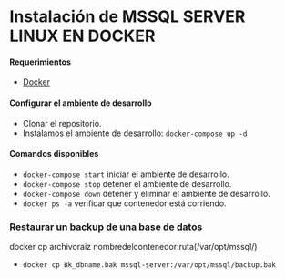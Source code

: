 # Instalación de MSSQL SERVER LINUX EN DOCKER #

#### Requerimientos ####

* [Docker](https://www.docker.com/)

#### Configurar el ambiente de desarrollo ####

* Clonar el repositorio. 
* Instalamos el ambiente de desarrollo: 
  `docker-compose up -d`
  
#### Comandos disponibles ####

* `docker-compose start` iniciar el ambiente de desarrollo.
* `docker-compose stop` detener el ambiente de desarrollo.
* `docker-compose down` detener y eliminar el ambiente de desarrollo.
* `docker ps -a` verificar que contenedor está corriendo.

### Restaurar un backup de una base de datos ###
docker cp archivoraiz nombredelcontenedor:ruta(/var/opt/mssql/)
* `docker cp Bk_dbname.bak mssql-server:/var/opt/mssql/backup.bak`

